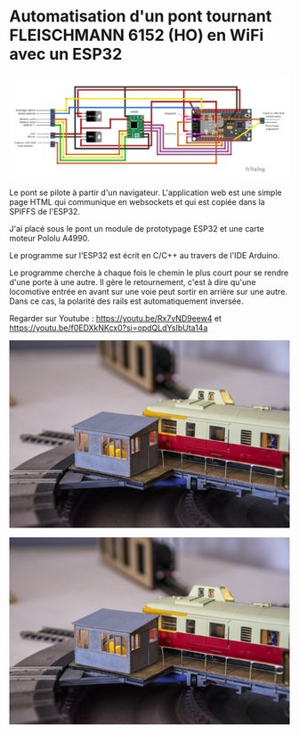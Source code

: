 # Automatisation d'un pont tournant FLEISCHMANN 6152 (HO) en WiFi avec un ESP32

<img src="https://github.com/BOBILLEChristophe/pont_fleischmann_6152_ESP_32/blob/master/pont_tournant_fleischmann_v_5_bb.jpg">

Le pont se pilote à partir d'un navigateur. L'application web est une simple page HTML qui communique en websockets et qui est copiée dans la SPIFFS de l'ESP32.

J'ai placé sous le pont un module de prototypage ESP32 et une carte moteur Pololu A4990.

Le programme sur l'ESP32 est écrit en C/C++ au travers de l'IDE Arduino.

Le programme cherche à chaque fois le chemin le plus court pour se rendre d'une porte à une autre. Il gère le retournement, c'est à dire qu'une locomotive entrée en avant sur une voie peut sortir en arrière sur une autre. Dans ce cas, la polarité des rails est automatiquement inversée.

Regarder sur Youtube : https://youtu.be/Rx7vND9eew4 et https://youtu.be/f0EDXkNKcx0?si=opdQLdYsIbUta14a

<img src="_dsc8407-0eacd.jpg" alt="Pont">



[![Voir la démonstration](_dsc8407-0eacd.jpg)]([https://www.youtube.com/watch?v=dQw4w9WgXcQ](https://youtu.be/f0EDXkNKcx0?si=opdQLdYsIbUta14a))

